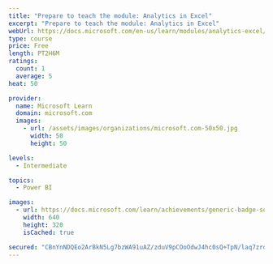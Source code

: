 ```yaml
---
title: "Prepare to teach the module: Analytics in Excel"
excerpt: "Prepare to teach the module: Analytics in Excel"
webUrl: https://docs.microsoft.com/en-us/learn/modules/analytics-excel/
type: course
price: Free
length: PT2H6M
ratings:
  count: 1
  average: 5
heat: 50

provider:
  name: Microsoft Learn
  domain: microsoft.com
  images:
    - url: /assets/images/organizations/microsoft.com-50x50.jpg
      width: 50
      height: 50

levels:
  - Intermediate

topics:
  - Power BI

images:
  - url: https://docs.microsoft.com/learn/achievements/generic-badge-social.png
    width: 640
    height: 320
    isCached: true

secured: "CBnYnNDQEo2ArBkN5Lg7bzWA91uAZ/zduV9pCOoOdwJ4hc0sQ+TpN/laq7zrd4MolLY0TVPJ5AYoEzHNDJ2UTX13+v302+MJqUtGnb3CtqmlGY6OUjQ5r9Y/ijAjpk/h2+uT1q2/9a7h/QCVXnkLAOifR/hirR3x4CVJLK442sirZiZOlx34S3S8tSXl84Ru6XYo+f17X0eshG66KAi9dza38exjry5mxKvUAickAQ/k8sed88o2bEPSlPBoAWL3wthg9T5A9R9QIRq0Dr9tmPodHzaHvvA6EgV1dnFeXsqbtSdEprwGOV0V6mL1q4OnKMNkfpG3P5T/7WBc2HMAFTVw5Cf44cuWOGdT6yKkBgZWL0H2XlVNz56sK7hWmHGZJxOHJNGv+jJZZDRjKgAOoYvp1FK9mB73KiwS22ga6VQ=;v0McCDnZbj+MbINtoThgwA=="
---
```


